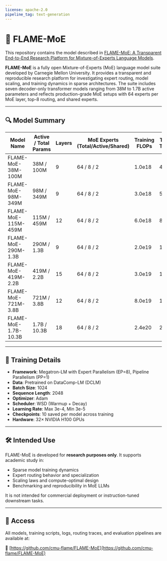 ```yaml
---
license: apache-2.0
pipeline_tag: text-generation
---
```


# 🧨 FLAME-MoE

This repository contains the model described in [FLAME-MoE: A Transparent End-to-End Research Platform for Mixture-of-Experts Language Models](https://huggingface.co/papers/2505.20225).

**FLAME-MoE** is a fully open Mixture-of-Experts (MoE) language model suite developed by Carnegie Mellon University. It provides a transparent and reproducible research platform for investigating expert routing, model scaling, and training dynamics in sparse architectures. The suite includes seven decoder-only transformer models ranging from 38M to 1.7B active parameters and reflects production-grade MoE setups with 64 experts per MoE layer, top-8 routing, and shared experts.

---

## 🔍 Model Summary

| Model Name           | Active / Total Params | Layers | MoE Experts (Total/Active/Shared) | Training FLOPs | Tokens Trained |
| -------------------- | --------------------- | ------ | --------------------------------- | -------------- | -------------- |
| FLAME-MoE-38M-100M   | 38M / 100M            | 9      | 64 / 8 / 2                        | 1.0e18         | 4.4B           |
| FLAME-MoE-98M-349M   | 98M / 349M            | 9      | 64 / 8 / 2                        | 3.0e18         | 5.0B           |
| FLAME-MoE-115M-459M  | 115M / 459M           | 12     | 64 / 8 / 2                        | 6.0e18         | 8.7B           |
| FLAME-MoE-290M-1.3B  | 290M / 1.3B           | 9      | 64 / 8 / 2                        | 2.0e19         | 11.4B          |
| FLAME-MoE-419M-2.2B  | 419M / 2.2B           | 15     | 64 / 8 / 2                        | 3.0e19         | 11.9B          |
| FLAME-MoE-721M-3.8B  | 721M / 3.8B           | 12     | 64 / 8 / 2                        | 8.0e19         | 18.4B          |
| FLAME-MoE-1.7B-10.3B | 1.7B / 10.3B          | 18     | 64 / 8 / 2                        | 2.4e20         | 23.1B          |

---

## 📖 Training Details

* **Framework**: Megatron-LM with Expert Parallelism (EP=8), Pipeline Parallelism (PP=1)
* **Data**: Pretrained on DataComp-LM (DCLM)
* **Batch Size**: 1024
* **Sequence Length**: 2048
* **Optimizer**: Adam
* **Scheduler**: WSD (Warmup + Decay)
* **Learning Rate**: Max 3e-4, Min 3e-5
* **Checkpoints**: 10 saved per model across training
* **Hardware**: 32× NVIDIA H100 GPUs

---

## 🛠 Intended Use

FLAME-MoE is developed for **research purposes only**. It supports academic study in:

* Sparse model training dynamics
* Expert routing behavior and specialization
* Scaling laws and compute-optimal design
* Benchmarking and reproducibility in MoE LLMs

It is not intended for commercial deployment or instruction-tuned downstream tasks.

---

## 📂 Access

All models, training scripts, logs, routing traces, and evaluation pipelines are available at:

🔗 [https://github.com/cmu-flame/FLAME-MoE](https://github.com/cmu-flame/FLAME-MoE)